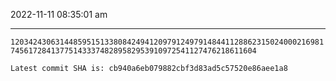2022-11-11 08:35:01 am

---

`12034243063144859515133808424941209791249791484411288623150240002169817456172841377514333748289582953910972541127476218611604`

`Latest commit SHA is: cb940a6eb079882cbf3d83ad5c57520e86aee1a8 `

